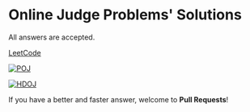 # Online Judge Problems' Solutions

All answers are accepted.

[LeetCode](https://leetcode.com/)

[![POJ](http://poj.org/images/logo0.gif)](http://poj.org/)

[![HDOJ](http://acm.hdu.edu.cn/images/banner.jpg)](http://acm.hdu.edu.cn/)

If you have a better and faster answer, welcome to __Pull Requests__!